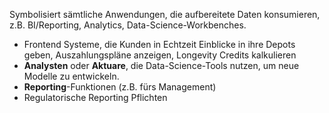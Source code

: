 Symbolisiert sämtliche Anwendungen, die aufbereitete Daten konsumieren, z.B. BI/Reporting, Analytics, Data-Science-Workbenches.

- Frontend Systeme, die Kunden in Echtzeit Einblicke in ihre Depots geben, Auszahlungspläne anzeigen, Longevity Credits kalkulieren
- **Analysten** oder **Aktuare**, die Data-Science-Tools nutzen, um neue Modelle zu entwickeln.
- **Reporting**-Funktionen (z.B. fürs Management)
- Regulatorische Reporting Pflichten